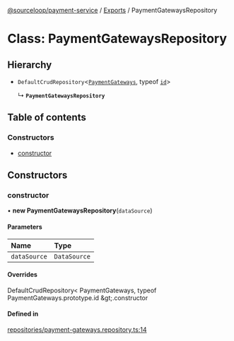 [@sourceloop/payment-service](../README.md) / [Exports](../modules.md) / PaymentGatewaysRepository

# Class: PaymentGatewaysRepository

## Hierarchy

- `DefaultCrudRepository`<[`PaymentGateways`](PaymentGateways.md), typeof [`id`](PaymentGateways.md#id)\>

  ↳ **`PaymentGatewaysRepository`**

## Table of contents

### Constructors

- [constructor](PaymentGatewaysRepository.md#constructor)

## Constructors

### constructor

• **new PaymentGatewaysRepository**(`dataSource`)

#### Parameters

| Name | Type |
| :------ | :------ |
| `dataSource` | `DataSource` |

#### Overrides

DefaultCrudRepository&lt;
  PaymentGateways,
  typeof PaymentGateways.prototype.id
\&gt;.constructor

#### Defined in

[repositories/payment-gateways.repository.ts:14](https://github.com/sourcefuse/loopback4-microservice-catalog/blob/bc2553587/services/payment-service/src/repositories/payment-gateways.repository.ts#L14)
